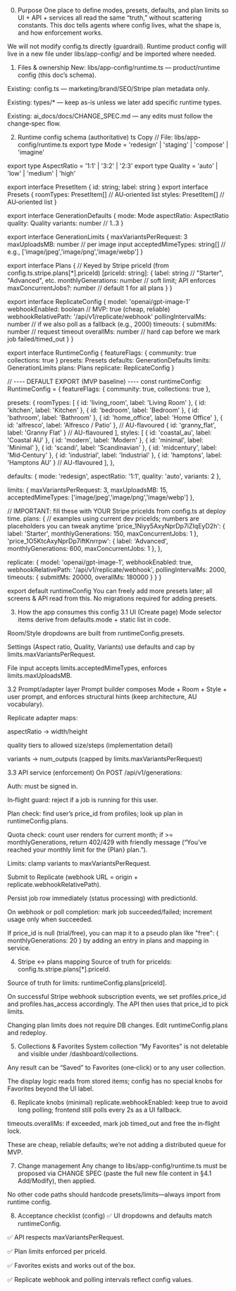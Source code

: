0) Purpose
One place to define modes, presets, defaults, and plan limits so UI + API + services all read the same “truth,” without scattering constants. This doc tells agents where config lives, what the shape is, and how enforcement works.

We will not modify config.ts directly (guardrail). Runtime product config will live in a new file under libs/app-config/ and be imported where needed.

1) Files & ownership
New: libs/app-config/runtime.ts — product/runtime config (this doc’s schema).

Existing: config.ts — marketing/brand/SEO/Stripe plan metadata only.

Existing: types/* — keep as-is unless we later add specific runtime types.

Existing: ai_docs/docs/CHANGE_SPEC.md — any edits must follow the change‑spec flow.

2) Runtime config schema (authoritative)
ts
Copy
// File: libs/app-config/runtime.ts
export type Mode = 'redesign' | 'staging' | 'compose' | 'imagine'

export type AspectRatio = '1:1' | '3:2' | '2:3'
export type Quality = 'auto' | 'low' | 'medium' | 'high'

export interface PresetItem { id: string; label: string }
export interface Presets {
  roomTypes: PresetItem[]        // AU‑oriented list
  styles: PresetItem[]           // AU‑oriented list
}

export interface GenerationDefaults {
  mode: Mode
  aspectRatio: AspectRatio
  quality: Quality
  variants: number               // 1..3
}

export interface GenerationLimits {
  maxVariantsPerRequest: 3
  maxUploadsMB: number           // per image input
  acceptedMimeTypes: string[]    // e.g., ['image/jpeg','image/png','image/webp']
}

export interface Plans {
  // Keyed by Stripe priceId (from config.ts.stripe.plans[*].priceId)
  [priceId: string]: {
    label: string                 // "Starter", "Advanced", etc.
    monthlyGenerations: number    // soft limit; API enforces
    maxConcurrentJobs?: number    // default 1 for all plans
  }
}

export interface ReplicateConfig {
  model: 'openai/gpt-image-1'
  webhookEnabled: boolean        // MVP: true (cheap, reliable)
  webhookRelativePath: '/api/v1/replicate/webhook'
  pollingIntervalMs: number      // if we also poll as a fallback (e.g., 2000)
  timeouts: {
    submitMs: number             // request timeout
    overallMs: number            // hard cap before we mark job failed/timed_out
  }
}

export interface RuntimeConfig {
  featureFlags: {
    community: true
    collections: true
  }
  presets: Presets
  defaults: GenerationDefaults
  limits: GenerationLimits
  plans: Plans
  replicate: ReplicateConfig
}

// ---- DEFAULT EXPORT (MVP baseline) ----
const runtimeConfig: RuntimeConfig = {
  featureFlags: { community: true, collections: true },

  presets: {
    roomTypes: [
      { id: 'living_room', label: 'Living Room' },
      { id: 'kitchen',     label: 'Kitchen' },
      { id: 'bedroom',     label: 'Bedroom' },
      { id: 'bathroom',    label: 'Bathroom' },
      { id: 'home_office', label: 'Home Office' },
      { id: 'alfresco',    label: 'Alfresco / Patio' },       // AU-flavoured
      { id: 'granny_flat', label: 'Granny Flat' }             // AU-flavoured
    ],
    styles: [
      { id: 'coastal_au',  label: 'Coastal AU' },
      { id: 'modern',      label: 'Modern' },
      { id: 'minimal',     label: 'Minimal' },
      { id: 'scandi',      label: 'Scandinavian' },
      { id: 'midcentury',  label: 'Mid‑Century' },
      { id: 'industrial',  label: 'Industrial' },
      { id: 'hamptons',    label: 'Hamptons AU' }             // AU-flavoured
    ],
  },

  defaults: {
    mode: 'redesign',
    aspectRatio: '1:1',
    quality: 'auto',
    variants: 2
  },

  limits: {
    maxVariantsPerRequest: 3,
    maxUploadsMB: 15,
    acceptedMimeTypes: ['image/jpeg','image/png','image/webp']
  },

  // IMPORTANT: fill these with YOUR Stripe priceIds from config.ts at deploy time.
  plans: {
    // examples using current dev priceIds; numbers are placeholders you can tweak anytime
    'price_1Niyy5AxyNprDp7iZIqEyD2h': { label: 'Starter',  monthlyGenerations: 150, maxConcurrentJobs: 1 },
    'price_1O5KtcAxyNprDp7iftKnrrpw': { label: 'Advanced', monthlyGenerations: 600, maxConcurrentJobs: 1 },
  },

  replicate: {
    model: 'openai/gpt-image-1',
    webhookEnabled: true,
    webhookRelativePath: '/api/v1/replicate/webhook',
    pollingIntervalMs: 2000,
    timeouts: { submitMs: 20000, overallMs: 180000 }
  }
}

export default runtimeConfig
You can freely add more presets later; all screens & API read from this. No migrations required for adding presets.

3) How the app consumes this config
3.1 UI (Create page)
Mode selector items derive from defaults.mode + static list in code.

Room/Style dropdowns are built from runtimeConfig.presets.

Settings (Aspect ratio, Quality, Variants) use defaults and cap by limits.maxVariantsPerRequest.

File input accepts limits.acceptedMimeTypes, enforces limits.maxUploadsMB.

3.2 Prompt/adapter layer
Prompt builder composes Mode + Room + Style + user prompt, and enforces structural hints (keep architecture, AU vocabulary).

Replicate adapter maps:

aspectRatio → width/height

quality tiers to allowed size/steps (implementation detail)

variants → num_outputs (capped by limits.maxVariantsPerRequest)

3.3 API service (enforcement)
On POST /api/v1/generations:

Auth: must be signed in.

In‑flight guard: reject if a job is running for this user.

Plan check: find user’s price_id from profiles; look up plan in runtimeConfig.plans.

Quota check: count user renders for current month; if >= monthlyGenerations, return 402/429 with friendly message (“You’ve reached your monthly limit for the {Plan} plan.”).

Limits: clamp variants to maxVariantsPerRequest.

Submit to Replicate (webhook URL = origin + replicate.webhookRelativePath).

Persist job row immediately (status processing) with predictionId.

On webhook or poll completion: mark job succeeded/failed; increment usage only when succeeded.

If price_id is null (trial/free), you can map it to a pseudo plan like "free": { monthlyGenerations: 20 } by adding an entry in plans and mapping in service.

4) Stripe ↔ plans mapping
Source of truth for priceIds: config.ts.stripe.plans[*].priceId.

Source of truth for limits: runtimeConfig.plans[priceId].

On successful Stripe webhook subscription events, we set profiles.price_id and profiles.has_access accordingly. The API then uses that price_id to pick limits.

Changing plan limits does not require DB changes. Edit runtimeConfig.plans and redeploy.

5) Collections & Favorites
System collection “My Favorites” is not deletable and visible under /dashboard/collections.

Any result can be “Saved” to Favorites (one‑click) or to any user collection.

The display logic reads from stored items; config has no special knobs for Favorites beyond the UI label.

6) Replicate knobs (minimal)
replicate.webhookEnabled: keep true to avoid long polling; frontend still polls every 2s as a UI fallback.

timeouts.overallMs: if exceeded, mark job timed_out and free the in‑flight lock.

These are cheap, reliable defaults; we’re not adding a distributed queue for MVP.

7) Change management
Any change to libs/app-config/runtime.ts must be proposed via CHANGE SPEC (paste the full new file content in §4.1 Add/Modify), then applied.

No other code paths should hardcode presets/limits—always import from runtime config.

8) Acceptance checklist (config)
✅ UI dropdowns and defaults match runtimeConfig.

✅ API respects maxVariantsPerRequest.

✅ Plan limits enforced per priceId.

✅ Favorites exists and works out of the box.

✅ Replicate webhook and polling intervals reflect config values.